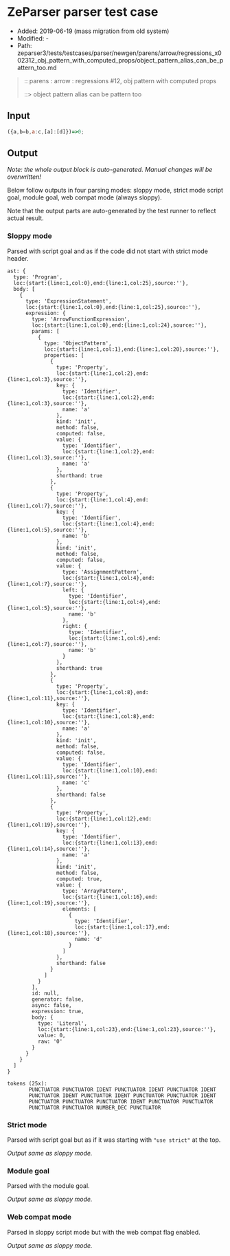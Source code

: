 # ZeParser parser test case

- Added: 2019-06-19 (mass migration from old system)
- Modified: -
- Path: zeparser3/tests/testcases/parser/newgen/parens/arrow/regressions_x002312_obj_pattern_with_computed_props/object_pattern_alias_can_be_pattern_too.md

> :: parens : arrow : regressions #12, obj pattern with computed props
>
> ::> object pattern alias can be pattern too

## Input

`````js
({a,b=b,a:c,[a]:[d]})=>0;
`````

## Output

_Note: the whole output block is auto-generated. Manual changes will be overwritten!_

Below follow outputs in four parsing modes: sloppy mode, strict mode script goal, module goal, web compat mode (always sloppy).

Note that the output parts are auto-generated by the test runner to reflect actual result.

### Sloppy mode

Parsed with script goal and as if the code did not start with strict mode header.

`````
ast: {
  type: 'Program',
  loc:{start:{line:1,col:0},end:{line:1,col:25},source:''},
  body: [
    {
      type: 'ExpressionStatement',
      loc:{start:{line:1,col:0},end:{line:1,col:25},source:''},
      expression: {
        type: 'ArrowFunctionExpression',
        loc:{start:{line:1,col:0},end:{line:1,col:24},source:''},
        params: [
          {
            type: 'ObjectPattern',
            loc:{start:{line:1,col:1},end:{line:1,col:20},source:''},
            properties: [
              {
                type: 'Property',
                loc:{start:{line:1,col:2},end:{line:1,col:3},source:''},
                key: {
                  type: 'Identifier',
                  loc:{start:{line:1,col:2},end:{line:1,col:3},source:''},
                  name: 'a'
                },
                kind: 'init',
                method: false,
                computed: false,
                value: {
                  type: 'Identifier',
                  loc:{start:{line:1,col:2},end:{line:1,col:3},source:''},
                  name: 'a'
                },
                shorthand: true
              },
              {
                type: 'Property',
                loc:{start:{line:1,col:4},end:{line:1,col:7},source:''},
                key: {
                  type: 'Identifier',
                  loc:{start:{line:1,col:4},end:{line:1,col:5},source:''},
                  name: 'b'
                },
                kind: 'init',
                method: false,
                computed: false,
                value: {
                  type: 'AssignmentPattern',
                  loc:{start:{line:1,col:4},end:{line:1,col:7},source:''},
                  left: {
                    type: 'Identifier',
                    loc:{start:{line:1,col:4},end:{line:1,col:5},source:''},
                    name: 'b'
                  },
                  right: {
                    type: 'Identifier',
                    loc:{start:{line:1,col:6},end:{line:1,col:7},source:''},
                    name: 'b'
                  }
                },
                shorthand: true
              },
              {
                type: 'Property',
                loc:{start:{line:1,col:8},end:{line:1,col:11},source:''},
                key: {
                  type: 'Identifier',
                  loc:{start:{line:1,col:8},end:{line:1,col:10},source:''},
                  name: 'a'
                },
                kind: 'init',
                method: false,
                computed: false,
                value: {
                  type: 'Identifier',
                  loc:{start:{line:1,col:10},end:{line:1,col:11},source:''},
                  name: 'c'
                },
                shorthand: false
              },
              {
                type: 'Property',
                loc:{start:{line:1,col:12},end:{line:1,col:19},source:''},
                key: {
                  type: 'Identifier',
                  loc:{start:{line:1,col:13},end:{line:1,col:14},source:''},
                  name: 'a'
                },
                kind: 'init',
                method: false,
                computed: true,
                value: {
                  type: 'ArrayPattern',
                  loc:{start:{line:1,col:16},end:{line:1,col:19},source:''},
                  elements: [
                    {
                      type: 'Identifier',
                      loc:{start:{line:1,col:17},end:{line:1,col:18},source:''},
                      name: 'd'
                    }
                  ]
                },
                shorthand: false
              }
            ]
          }
        ],
        id: null,
        generator: false,
        async: false,
        expression: true,
        body: {
          type: 'Literal',
          loc:{start:{line:1,col:23},end:{line:1,col:23},source:''},
          value: 0,
          raw: '0'
        }
      }
    }
  ]
}

tokens (25x):
       PUNCTUATOR PUNCTUATOR IDENT PUNCTUATOR IDENT PUNCTUATOR IDENT
       PUNCTUATOR IDENT PUNCTUATOR IDENT PUNCTUATOR PUNCTUATOR IDENT
       PUNCTUATOR PUNCTUATOR PUNCTUATOR IDENT PUNCTUATOR PUNCTUATOR
       PUNCTUATOR PUNCTUATOR NUMBER_DEC PUNCTUATOR
`````

### Strict mode

Parsed with script goal but as if it was starting with `"use strict"` at the top.

_Output same as sloppy mode._

### Module goal

Parsed with the module goal.

_Output same as sloppy mode._

### Web compat mode

Parsed in sloppy script mode but with the web compat flag enabled.

_Output same as sloppy mode._
